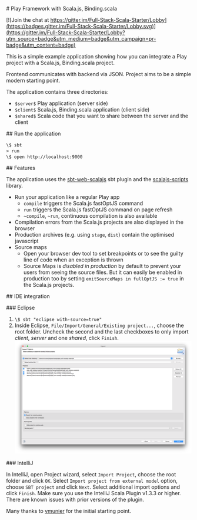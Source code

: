 \# Play Framework with Scala.js, Binding.scala

[![Join the chat at https://gitter.im/Full-Stack-Scala-Starter/Lobby](https://badges.gitter.im/Full-Stack-Scala-Starter/Lobby.svg)](https://gitter.im/Full-Stack-Scala-Starter/Lobby?utm_source=badge&utm_medium=badge&utm_campaign=pr-badge&utm_content=badge)

This is a simple example application showing how you can integrate a Play project with a Scala.js, Binding.scala project.

Frontend communicates with backend via JSON. Project aims to be a simple modern starting point.

The application contains three directories:
* `$server$` Play application (server side)
* `$client$` Scala.js, Binding.scala application (client side)
* `$shared$` Scala code that you want to share between the server and the client

\#\# Run the application
```shell
\$ sbt
> run
\$ open http://localhost:9000
```

\#\# Features

The application uses the [sbt-web-scalajs](https://github.com/vmunier/sbt-web-scalajs) sbt plugin and the [scalajs-scripts](https://github.com/vmunier/scalajs-scripts) library.

- Run your application like a regular Play app
  - `compile` triggers the Scala.js fastOptJS command
  - `run` triggers the Scala.js fastOptJS command on page refresh
  - `~compile`, `~run`, continuous compilation is also available
- Compilation errors from the Scala.js projects are also displayed in the browser
- Production archives (e.g. using `stage`, `dist`) contain the optimised javascript
- Source maps
  - Open your browser dev tool to set breakpoints or to see the guilty line of code when an exception is thrown
  - Source Maps is _disabled in production_ by default to prevent your users from seeing the source files. But it can easily be enabled in production too by setting `emitSourceMaps in fullOptJS := true` in the Scala.js projects.


\#\# IDE integration

\#\#\# Eclipse

1. `\$ sbt "eclipse with-source=true"`
2. Inside Eclipse, `File/Import/General/Existing project...`, choose the root folder. Uncheck the second and the last checkboxes to only import $client$, $server$ and one $shared$, click `Finish`. ![Alt text](screenshots/eclipse-play-with-scalajs-example.png?raw=true "eclipse play-with-scalajs-example screenshot")

\#\#\# IntelliJ

In IntelliJ, open Project wizard, select `Import Project`, choose the root folder and click `OK`.
Select `Import project from external model` option, choose `SBT project` and click `Next`. Select additional import options and click `Finish`.
Make sure you use the IntelliJ Scala Plugin v1.3.3 or higher. There are known issues with prior versions of the plugin.

Many thanks to [vmunier](https://github.com/vmunier/) for the initial starting point.
